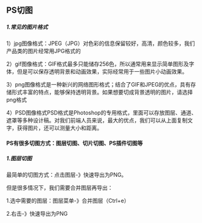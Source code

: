 ## PS切图

##### 1.常见的图片格式

1）jpg图像格式：JPEG（JPG）对色彩的信息保留较好，高清，颜色较多，我们产品类的图片经常用JPG格式的

2）gif图像格式：GIF格式最多只能储存256色，所以通常用来显示简单图形及字体，但是可以保存透明背景和动画效果，实际经常用于一些图片小动画效果。

3）png图像格式是一种新兴的网络图形格式；结合了GIF和JPEG的优点，具有存储形式丰富的特点，能够保持透明背景。如果想要切成背景透明的图片，请选择png格式

4）PSD图像格式PSD格式是Photoshop的专用格式，里面可以存放图层、通道、遮罩等多种设计稿。对我们前端人员来说，最大的优点，我们可以从上面复制文字，获得图片，还可以测量大小和距离。



#### PS有很多切图方式：图层切图、切片切图、PS插件切图等

##### 1.图层切图

最简单的切图方式：点击图层-》快速导出为PNG。

但是很多情况下，我们需要合并图层再导出：

1.选中需要的图层：图层菜单-》合并图层（Ctrl+e）

2.右击-》快速导出为PNG